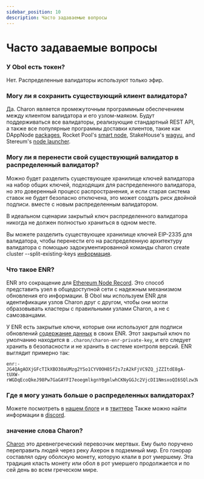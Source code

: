 ```yaml
---
sidebar_position: 10
description: Часто задаваемые вопросы
---
```


# Часто задаваемые вопросы

### У Obol есть токен?

Нет. Распределенные валидаторы используют только эфир.

### Могу ли я сохранить существующий клиент валидатора?

Да. Charon является промежуточным программным обеспечением между клиентом валидатора и его узлом-маяком. Будут поддерживаться все валидаторы, реализующие стандартный REST API, а также все популярные программы доставки клиентов, такие как DAppNode [packages](https://dappnode.github.io/explorer/#/), Rocket Pool's [smart node](https://github.com/rocket-pool/smartnode), StakeHouse's [wagyu](https://github.com/stake-house/wagyu), and Stereum's [node launcher](https://stereum.net/development/#roadmap).

### Могу ли я перенести свой существующий валидатор в распределенный валидатор?

Можно будет разделить существующее хранилище ключей валидатора на набор общих ключей, подходящих для распределенного валидатора, но это доверенный процесс распространения, и если старая система ставок не будет безопасно отключена, это может создать риск двойной подписи. вместе с новым распределенным валидатором.

В идеальном сценарии закрытый ключ распределенного валидатора никогда не должен полностью храниться в одном месте.

Вы можете разделить существующее хранилище ключей EIP-2335 для валидатора, чтобы перенести его на распределенную архитектуру валидатора с помощью задокументированной команды charon create cluster --split-existing-keys [информация](../dv/09_charon_cli_reference.md#create-a-full-cluster-locally). 

### Что такое ENR?

ENR это сокращение для [Ethereum Node Record](https://eips.ethereum.org/EIPS/eip-778). Это способ представить узел в общедоступной сети с надежным механизмом обновления его информации. В Obol мы используем ENR для идентификации узлов Charon друг с другом, чтобы они могли образовывать кластеры с правильными узлами Charon, а не с самозванцами. 

У ENR есть закрытые ключи, которые они используют для подписи обновлений [содержание данных](https://enr-viewer.com/) в своих ENR. Этот закрытый ключ по умолчанию находится в `.charon/charon-enr-private-key`, и его следует хранить в безопасности и не хранить в системе контроля версий. ENR выглядит примерно так:
```
enr:-JG4QAgAOXjGFcTIkXBO30aUMzg2YSo1CYV0OH8Sf2s7zA2kFjVC9ZQ_jZZItdE8gA-tUXW-rWGDqEcoQkeJ98Pw7GaGAYFI7eoegmlkgnY0gmlwhCKNyGGJc2VjcDI1NmsxoQI6SQlzw3WGZ_VxFHLhawQFhCK8Aw7Z0zq8IABksuJEJIN0Y3CCPoODdWRwgj6E
```

### Где я могу узнать больше о распределенных валидаторах?

Можете посмотреть в [нашем блоге](https://blog.obol.tech) и в [твиттере](https://twitter.com/ObolNetwork) Также можно найти информации в [discord](https://discord.gg/obol).

### значение слова Charon?

[Charon](https://www.theoi.com/Khthonios/Kharon.html) это древнегреческий перевозчик мертвых. Ему было поручено переправить людей через реку Ахерон в подземный мир. Его гонорар составлял одну оболскую монету, которую клали в рот умершему. Эта традиция класть монету или обол в рот умершего продолжается и по сей день во всем греческом мире.